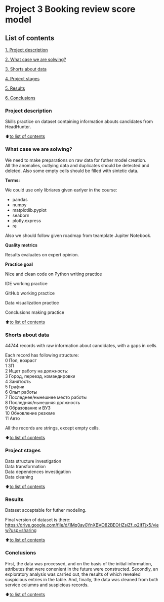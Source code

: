 # Project 3 Booking review score model

## List of contents

[1. Project description](https://github.com/Nokachishikime/sf_data_science/tree/main/project_0/README.md#Project-description)

[2. What case we are solwing?](https://github.com/Nokachishikime/sf_data_science/tree/main/project_0/README.md#What-case-we-are-solwing)

[3. Shorts about data](https://github.com/Nokachishikime/sf_data_science/tree/main/project_0/README.md#Shorts-about-data)

[4. Project stages](https://github.com/Nokachishikime/sf_data_science/tree/main/project_0/README.md#Project-stages)

[5. Results](https://github.com/Nokachishikime/sf_data_science/tree/main/project_0/README.md#Results)

[6. Conclusions](https://github.com/Nokachishikime/sf_data_science/tree/main/project_0/README.md#Conclusions)


### Project description
Skills practice on dataset containing information abouts candidates from HeadHunter.

:arrow_up:[to list of contents](https://github.com/Nokachishikime/sf_data_science/tree/main/project_0/README.md#List-of-contents)

### What case we are solwing?
We need to make preparations on raw data for futher model creation.   
All the anomalies, outlying data and duplicates should be detected and deleted.
Also some empty cells should be filled with sintetic data.

**Terms:**

We could use only libriares given earlyer in the course:
- pandas
- numpy
- matplotlib.pyplot
- seaborn
- plotly.express
- re

Also we should follow given roadmap from teamplate Jupiter Notebook.

**Quality metrics**

Results evaluates on expert opinion.

**Practice goal**

Nice and clean code on Python writing practice

IDE working practice

GitHub working practice

Data visualization practice

Conclusions making practice

:arrow_up:[to list of contents](https://github.com/Nokachishikime/sf_data_science/tree/main/project_0/README.md#List-of-contents)

### Shorts about data

44744 records with raw information about candidates, with a gaps in cells.   

Each record has following structure:      
0   Пол, возраст   
1   ЗП   
2   Ищет работу на должность:   
3   Город, переезд, командировки   
4   Занятость   
5   График   
6   Опыт работы   
7   Последнее/нынешнее место работы   
8   Последняя/нынешняя должность   
9   Образование и ВУЗ   
10  Обновление резюме   
11  Авто   
   
All the records are strings, except empty cells.

:arrow_up:[to list of contents](https://github.com/Nokachishikime/sf_data_science/tree/main/project_0/README.md#List-of-contents)

### Project stages

Data structure investigation   
Data transformation   
Data dependences investigation   
Data cleaning   

:arrow_up:[to list of contents](https://github.com/Nokachishikime/sf_data_science/tree/main/project_0/README.md#List-of-contents)

### Results

Dataset acceptable for futher modeling.

Final version of dataset is there:   
https://drive.google.com/file/d/1Mq0ay0YnXBVO82BEOHZsiZf_p2IfTjx5/view?usp=sharing

:arrow_up:[to list of contents](https://github.com/Nokachishikime/sf_data_science/tree/main/project_0/README.md#List-of-contents)

### Conclusions

First, the data was processed, and on the basis of the initial information, attributes that were conenient in the future were constructed.
Secondly, an exploratory analysis was carried out, the results of which revealed suspicious entries in the table.
And, finally, the data was cleaned from both service columns and suspicious records.   

:arrow_up:[to list of contents](https://github.com/Nokachishikime/sf_data_science/tree/main/project_0/README.md#List-of-contents)